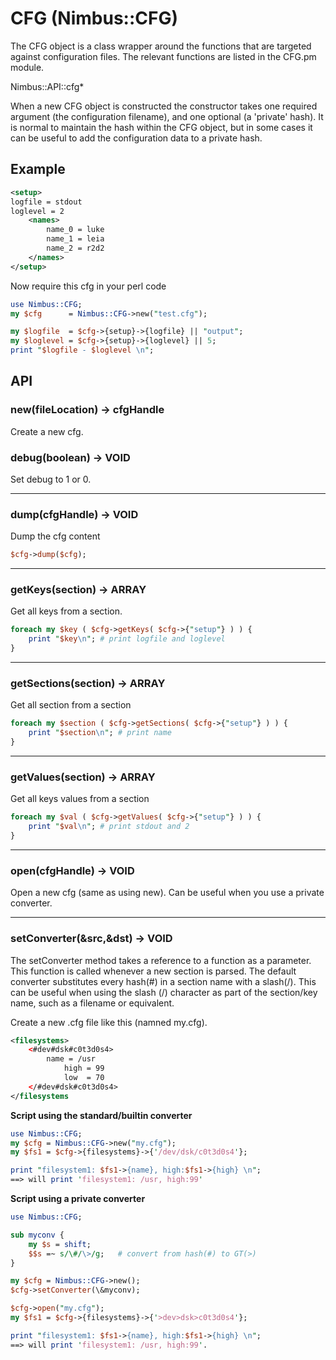 # CFG (Nimbus::CFG)

The CFG object is a class wrapper around the functions that are targeted against configuration files. The relevant functions are listed in the CFG.pm module.

Nimbus::API::cfg*

When a new CFG object is constructed the constructor takes one required argument (the configuration filename), and one optional (a 'private' hash). It is normal to maintain the hash within the CFG object, but in some cases it can be useful to add the configuration data to a private hash.

## Example

```xml
<setup>
logfile = stdout
loglevel = 2
	<names> 
 		name_0 = luke 
 		name_1 = leia 
 		name_2 = r2d2
	</names>
</setup>
```

Now require this cfg in your perl code 

```perl 
use Nimbus::CFG;
my $cfg      = Nimbus::CFG->new("test.cfg");

my $logfile  = $cfg->{setup}->{logfile} || "output";
my $loglevel = $cfg->{setup}->{loglevel} || 5; 
print "$logfile - $loglevel \n";
```

## API 

### new(fileLocation) -> cfgHandle

Create a new cfg.

### debug(boolean) -> VOID

Set debug to 1 or 0.

---
### dump(cfgHandle) -> VOID

Dump the cfg content 

```perl
$cfg->dump($cfg);
```

---
### getKeys(section) -> ARRAY

Get all keys from a section. 

```perl
foreach my $key ( $cfg->getKeys( $cfg->{"setup"} ) ) {
    print "$key\n"; # print logfile and loglevel
}
```

---
### getSections(section) -> ARRAY

Get all section from a section 

```perl
foreach my $section ( $cfg->getSections( $cfg->{"setup"} ) ) {
    print "$section\n"; # print name
}
```

---
### getValues(section) -> ARRAY


Get all keys values from a section 

```perl
foreach my $val ( $cfg->getValues( $cfg->{"setup"} ) ) {
    print "$val\n"; # print stdout and 2
}
```

---
### open(cfgHandle) -> VOID

Open a new cfg (same as using new). Can be useful when you use a private converter.

---
### setConverter(&src,&dst) -> VOID

The setConverter method takes a reference to a function as a parameter. This function is called whenever a new section is parsed. The default converter substitutes every hash(#) in a section name with a slash(/). This can be useful when using the slash (/) character as part of the section/key name, such as a filename or equivalent.

Create a new .cfg file like this (namned my.cfg). 
```xml
<filesystems>
    <#dev#dsk#c0t3d0s4>
        name = /usr
            high = 99
            low  = 70
    </#dev#dsk#c0t3d0s4>
</filesystems
```

**Script using the standard/builtin converter** 

```perl
use Nimbus::CFG;
my $cfg = Nimbus::CFG->new("my.cfg");
my $fs1 = $cfg->{filesystems}->{'/dev/dsk/c0t3d0s4'};

print "filesystem1: $fs1->{name}, high:$fs1->{high} \n";
==> will print 'filesystem1: /usr, high:99'
```

**Script using a private converter** 

```perl
use Nimbus::CFG;

sub myconv {
    my $s = shift;
    $$s =~ s/\#/\>/g;   # convert from hash(#) to GT(>)
}

my $cfg = Nimbus::CFG->new();
$cfg->setConverter(\&myconv);

$cfg->open("my.cfg");
my $fs1 = $cfg->{filesystems}->{'>dev>dsk>c0t3d0s4'};

print "filesystem1: $fs1->{name}, high:$fs1->{high} \n";
==> will print 'filesystem1: /usr, high:99'.
```

